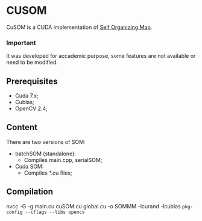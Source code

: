 # CUSOM

CuSOM is a CUDA implementation of [Self Organizing Map](https://en.wikipedia.org/wiki/Self-organizing_map).

### Important
It was developed for accademic purpose, some features are not available or need to be modified.

## Prerequisites

- Cuda 7.x;
- Cublas;
- OpenCV 2.4;

## Content

There are two versions of SOM:

- batchSOM (standalone):
	* Compiles main.cpp, serialSOM;
- Cuda SOM:
	* Compiles *.cu files;


## Compilation

nvcc -G -g main.cu cuSOM.cu global.cu -o SOMMM -lcurand -lcublas `pkg-config --cflags --libs opencv`
